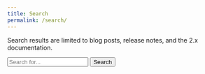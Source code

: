 ```yaml
---
title: Search
permalink: /search/
---
```


Search results are limited to blog posts, release notes, and the 2.x documentation.

<div class="row">
  <div class="col-lg-6">
    <form action="get" id="site_search">
      <div class="input-group">
        <input class="form-control" type="text" id="search_box" placeholder="Search for...">
        <button class="btn btn-secondary" type="submit">Search</button>
      </div>
    </form>
  </div>
</div>

<br/>

<div id="search_status"></div>

<table class="table table-striped" id="search_results"></table>

<script src="https://cdnjs.cloudflare.com/ajax/libs/lunr.js/1.0.0/lunr.min.js"></script>
<script src="https://ajax.googleapis.com/ajax/libs/jquery/1.11.3/jquery.min.js"></script>
<script src="/js/search.js"></script>
